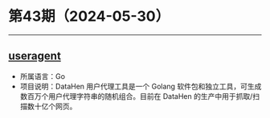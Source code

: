 # 第43期（2024-05-30）

---
## [useragent](https://github.com/DataHenHQ/useragent)
- 所属语言：Go
- 项目说明：DataHen 用户代理工具是一个 Golang 软件包和独立工具，可生成数百万个用户代理字符串的随机组合。目前在 DataHen 的生产中用于抓取/扫描数十亿个网页。
